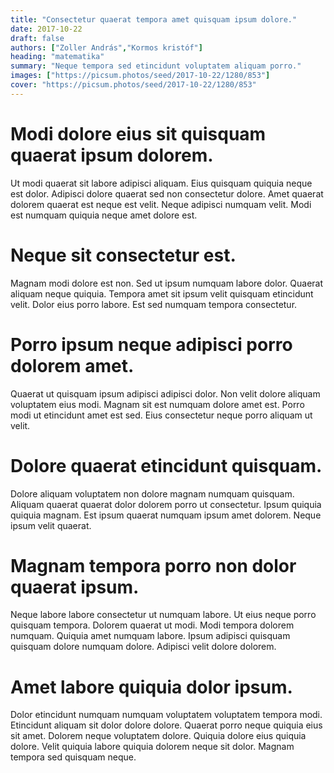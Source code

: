 ```yaml
---
title: "Consectetur quaerat tempora amet quisquam ipsum dolore."
date: 2017-10-22
draft: false 
authors: ["Zoller András","Kormos kristóf"]
heading: "matematika"
summary: "Neque tempora sed etincidunt voluptatem aliquam porro."
images: ["https://picsum.photos/seed/2017-10-22/1280/853"]
cover: "https://picsum.photos/seed/2017-10-22/1280/853"
---
```

# Modi dolore eius sit quisquam quaerat ipsum dolorem.        
Ut modi quaerat sit labore adipisci aliquam. Eius quisquam quiquia neque est dolor. Adipisci dolore quaerat sed non consectetur dolore. Amet quaerat dolorem quaerat est neque est velit. Neque adipisci numquam velit. Modi est numquam quiquia neque amet dolore est.

# Neque sit consectetur est.        
Magnam modi dolore est non. Sed ut ipsum numquam labore dolor. Quaerat aliquam neque quiquia. Tempora amet sit ipsum velit quisquam etincidunt velit. Dolor eius porro labore. Est sed numquam tempora consectetur.

# Porro ipsum neque adipisci porro dolorem amet.        
Quaerat ut quisquam ipsum adipisci adipisci dolor. Non velit dolore aliquam voluptatem eius modi. Magnam sit est numquam dolore amet est. Porro modi ut etincidunt amet est sed. Eius consectetur neque porro aliquam ut velit.

# Dolore quaerat etincidunt quisquam.        
Dolore aliquam voluptatem non dolore magnam numquam quisquam. Aliquam quaerat quaerat dolor dolorem porro ut consectetur. Ipsum quiquia quiquia magnam. Est ipsum quaerat numquam ipsum amet dolorem. Neque ipsum velit quaerat.

# Magnam tempora porro non dolor quaerat ipsum.        
Neque labore labore consectetur ut numquam labore. Ut eius neque porro quisquam tempora. Dolorem quaerat ut modi. Modi tempora dolorem numquam. Quiquia amet numquam labore. Ipsum adipisci quisquam quisquam dolore numquam dolore. Adipisci velit dolore dolorem.

# Amet labore quiquia dolor ipsum.        
Dolor etincidunt numquam numquam voluptatem voluptatem tempora modi. Etincidunt aliquam sit dolor dolore dolore. Quaerat porro neque quiquia eius sit amet. Dolorem neque voluptatem dolore. Quiquia dolore eius quiquia dolore. Velit quiquia labore quiquia dolorem neque sit dolor. Magnam tempora sed quisquam neque.


